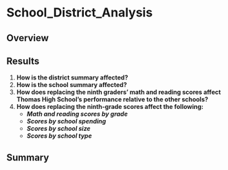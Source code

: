 # School_District_Analysis

## Overview

## Results

1. __How is the district summary affected?__
2. __How is the school summary affected?__
3. __How does replacing the ninth graders’ math and reading scores affect Thomas High School’s performance relative to the other schools?__
4. __How does replacing the ninth-grade scores affect the following:__
    * ___Math and reading scores by grade___
    * ___Scores by school spending___
    * ___Scores by school size___
    * ___Scores by school type___

## Summary
